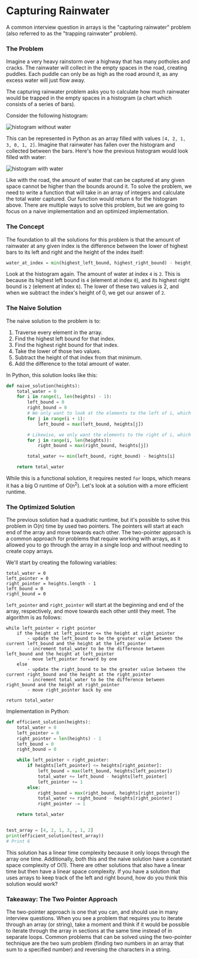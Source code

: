 # Capturing Rainwater

A common interview question in arrays is the "capturing rainwater" problem (also referred to as the "trapping rainwater" problem).

### The Problem

Imagine a very heavy rainstorm over a highway that has many potholes and cracks.
The rainwater will collect in the empty spaces in the road, creating puddles.
Each puddle can only be as high as the road around it, as any excess water will just flow away.

The capturing rainwater problem asks you to calculate how much rainwater would be trapped in the empty spaces in a histogram (a chart which consists of a series of bars).

Consider the following histogram:

<img src="https://content.codecademy.com/programs/cs-path/TIP-Lists/histogram%20v1.svg" alt="histogram without water" class="styles_img__AdU20">

This can be represented in Python as an array filled with values `[4, 2, 1, 3, 0, 1, 2]`.
Imagine that rainwater has fallen over the histogram and collected between the bars.
Here's how the previous histogram would look filled with water:

<img src="https://content.codecademy.com/programs/cs-path/TIP-Lists/histogram%20v2.svg" alt="histogram with water" class="styles_img__AdU20">

Like with the road, the amount of water that can be captured at any given space cannot be higher than the bounds around it.
To solve the problem, we need to write a function that will take in an array of integers and calculate the total water captured.
Our function would return `6` for the histogram above.
There are multiple ways to solve this problem, but we are going to focus on a naive implementation and an optimized implementation.

### The Concept

The foundation to all the solutions for this problem is that the amount of rainwater at any given index is the difference between the lower of highest bars to its left and right and the height of the index itself:

```python
water_at_index = min(highest_left_bound, highest_right_bound) - height_of_index
```

Look at the histogram again.
The amount of water at index `4` is `2`.
This is because its highest left bound is `4` (element at index `0`), and its highest right bound is `2` (element at index `6`).
The lower of these two values is 2, and when we subtract the index's height of 0, we get our answer of `2`.

### The Naive Solution

The naive solution to the problem is to:

1. Traverse every element in the array.
2. Find the highest left bound for that index.
3. Find the highest right bound for that index.
4. Take the lower of those two values.
5. Subtract the height of that index from that minimum.
6. Add the difference to the total amount of water.

In Python, this solution looks like this:

```python
def naive_solution(heights):
    total_water = 0
    for i in range(1, len(heights) - 1):
        left_bound = 0
        right_bound = 0
        # We only want to look at the elements to the left of i, which are the elements at the lower indices
        for j in range(i + 1):
            left_bound = max(left_bound, heights[j])

        # Likewise, we only want the elements to the right of i, which are the elements at the higher indices
        for j in range(i, len(heights)):
            right_bound = max(right_bound, heights[j])

        total_water += min(left_bound, right_bound) - heights[i]

    return total_water
```

While this is a functional solution, it requires nested `for` loops, which means it has a big O runtime of O(n<sup>2</sup>).
Let's look at a solution with a more efficient runtime.

### The Optimized Solution

The previous solution had a quadratic runtime, but it's possible to solve this problem in O(n) time by used two pointers.
The pointers will start at each end of the array and move towards each other.
The two-pointer approach is a common approach for problems that require working with arrays, as it allowed you to go through the array in a single loop and without needing to create copy arrays.

We'll start by creating the following variables:

```
total_water = 0
left_pointer = 0
right_pointer = heights.length - 1
left_bound = 0
right_bound = 0
```

`left_pointer` and `right_pointer` will start at the beginning and end of the array, respectively, and move towards each other until they meet. The algorithm is as follows:

```
while left_pointer < right pointer
    if the height at left_pointer <= the height at right_pointer
        - update the left_bound to be the greater value between the current left_bound and the height at the left_pointer
        - increment total_water to be the difference between left_bound and the height at left_pointer
        - move left_pointer forward by one
    else
        - update the right_bound to be the greater value between the current right_bound and the height at the right_pointer
        - increment total_water to be the difference between right_bound and the height at right_pointer
        - move right_pointer back by one

return total_water
```

Implementation in Python:

```python
def efficient_solution(heights):
    total_water = 0
    left_pointer = 0
    right_pointer = len(heights) - 1
    left_bound = 0
    right_bound = 0

    while left_pointer < right_pointer:
        if heights[left_pointer] <= heights[right_pointer]:
            left_bound = max(left_bound, heights[left_pointer])
            total_water += left_bound - heights[left_pointer]
            left_pointer += 1
        else:
            right_bound = max(right_bound, heights[right_pointer])
            total_water += right_bound - heights[right_pointer]
            right_pointer -= 1

    return total_water


test_array = [4, 2, 1, 3, , 1, 2]
print(efficient_solution(test_array))
# Print 6
```

This solution has a linear time complexity because it only loops through the array one time.
Additionally, both this and the naive solution have a constant space complexity of O(1).
There are other solutions that also have a linear time but then have a linear space complexity.
If you have a solution that uses arrays to keep track of the left and right bound, how do you think this solution would work?

### Takeaway: The Two Pointer Approach

The two-pointer approach is one that you can, and should use in many interview questions.
When you see a problem that requires you to iterate through an array (or string), take a moment and think if it would be possible to iterate through the array in sections at the same time instead of in separate loops.
Common problems that can be solved using the two-pointer technique are the two sum problem (finding two numbers in an array that sum to a specified number) and reversing the characters in a string.
